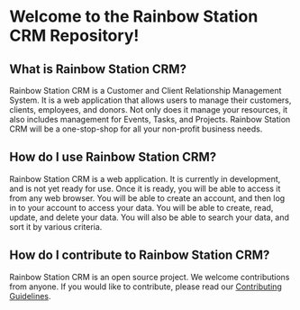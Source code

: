 # Welcome to the Rainbow Station CRM Repository!

## What is Rainbow Station CRM?

Rainbow Station CRM is a Customer and Client Relationship Management System. It is a web application that allows users to manage their customers, clients, employees, and donors. Not only does it manage your resources, it also includes management for Events, Tasks, and Projects. Rainbow Station CRM will be a one-stop-shop for all your non-profit business needs.

## How do I use Rainbow Station CRM?

Rainbow Station CRM is a web application. It is currently in development, and is not yet ready for use. Once it is ready, you will be able to access it from any web browser. You will be able to create an account, and then log in to your account to access your data. You will be able to create, read, update, and delete your data. You will also be able to search your data, and sort it by various criteria.

## How do I contribute to Rainbow Station CRM?

Rainbow Station CRM is an open source project. We welcome contributions from anyone. If you would like to contribute, please read our [Contributing Guidelines](CONTRIBUTING.md).